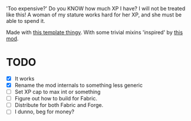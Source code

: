 'Too expensive?' Do you KNOW how much XP I have? I will not be treated like this! A woman of my stature works hard for her XP, and she must be able to spend it.

Made with [this template thingy](https://github.com/architectury/archloom-example-mod).
With some trivial mixins 'inspired' by [this mod](https://github.com/Xtreme533/Forging-Beyond).

# TODO

- [x] It works
- [x] Rename the mod internals to something less generic
- [ ] Set XP cap to max int or something
- [ ] Figure out how to build for Fabric.
- [ ] Distribute for both Fabric and Forge.
- [ ] I dunno, beg for money?
